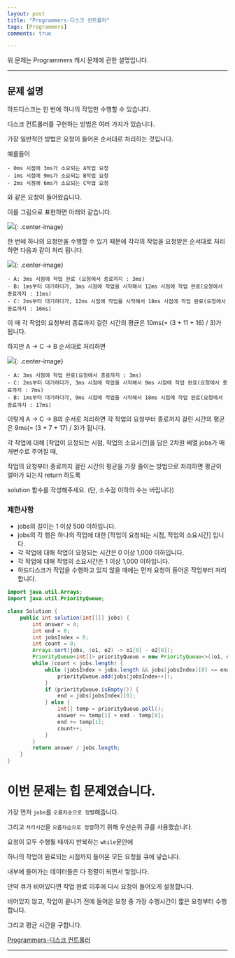 ```yaml
---
layout: post
title: "Programmers-디스크 컨트롤러"
tags: [Programmers]
comments: true

---
```


위 문제는 Programmers 캐시 문제에 관한 설명입니다.

---

## 문제 설명

하드디스크는 한 번에 하나의 작업만 수행할 수 있습니다. 

디스크 컨트롤러를 구현하는 방법은 여러 가지가 있습니다. 

가장 일반적인 방법은 요청이 들어온 순서대로 처리하는 것입니다.

예를들어

```
- 0ms 시점에 3ms가 소요되는 A작업 요청
- 1ms 시점에 9ms가 소요되는 B작업 요청
- 2ms 시점에 6ms가 소요되는 C작업 요청
```

와 같은 요청이 들어왔습니다. 

이를 그림으로 표현하면 아래와 같습니다.

<img src="https://grepp-programmers.s3.amazonaws.com/files/production/b68eb5cec6/38dc6a53-2d21-4c72-90ac-f059729c51d5.png">{: .center-image}

한 번에 하나의 요청만을 수행할 수 있기 때문에 각각의 작업을 요청받은 순서대로 처리하면 다음과 같이 처리 됩니다.

<img src="https://grepp-programmers.s3.amazonaws.com/files/production/5e677b4646/90b91fde-cac4-42c1-98b8-8f8431c52dcf.png">{: .center-image}

```
- A: 3ms 시점에 작업 완료 (요청에서 종료까지 : 3ms)
- B: 1ms부터 대기하다가, 3ms 시점에 작업을 시작해서 12ms 시점에 작업 완료(요청에서 종료까지 : 11ms)
- C: 2ms부터 대기하다가, 12ms 시점에 작업을 시작해서 18ms 시점에 작업 완료(요청에서 종료까지 : 16ms)
```

이 때 각 작업의 요청부터 종료까지 걸린 시간의 평균은 10ms(= (3 + 11 + 16) / 3)가 됩니다.

하지만 A → C → B 순서대로 처리하면

<img src="https://grepp-programmers.s3.amazonaws.com/files/production/9eb7c5a6f1/a6cff04d-86bb-4b5b-98bf-6359158940ac.png">{: .center-image}

```
- A: 3ms 시점에 작업 완료(요청에서 종료까지 : 3ms)
- C: 2ms부터 대기하다가, 3ms 시점에 작업을 시작해서 9ms 시점에 작업 완료(요청에서 종료까지 : 7ms)
- B: 1ms부터 대기하다가, 9ms 시점에 작업을 시작해서 18ms 시점에 작업 완료(요청에서 종료까지 : 17ms)
```

이렇게 A → C → B의 순서로 처리하면 각 작업의 요청부터 종료까지 걸린 시간의 평균은 9ms(= (3 + 7 + 17) / 3)가 됩니다.

각 작업에 대해 [작업이 요청되는 시점, 작업의 소요시간]을 담은 2차원 배열 jobs가 매개변수로 주어질 때, 

작업의 요청부터 종료까지 걸린 시간의 평균을 가장 줄이는 방법으로 처리하면 평균이 얼마가 되는지 return 하도록 

solution 함수를 작성해주세요. (단, 소수점 이하의 수는 버립니다)

### 제한사항

* jobs의 길이는 1 이상 500 이하입니다.
* jobs의 각 행은 하나의 작업에 대한 [작업이 요청되는 시점, 작업의 소요시간] 입니다.
* 각 작업에 대해 작업이 요청되는 시간은 0 이상 1,000 이하입니다.
* 각 작업에 대해 작업의 소요시간은 1 이상 1,000 이하입니다.
* 하드디스크가 작업을 수행하고 있지 않을 때에는 먼저 요청이 들어온 작업부터 처리합니다.

```java
import java.util.Arrays;
import java.util.PriorityQueue;

class Solution {
    public int solution(int[][] jobs) {
        int answer = 0;
        int end = 0;
        int jobsIndex = 0;
        int count = 0;
        Arrays.sort(jobs, (o1, o2) -> o1[0] - o2[0]);
        PriorityQueue<int[]> priorityQueue = new PriorityQueue<>((o1, o2) -> o1[1] - o2[1]);
        while (count < jobs.length) {
			while (jobsIndex < jobs.length && jobs[jobsIndex][0] <= end) {
				priorityQueue.add(jobs[jobsIndex++]);
			}
			if (priorityQueue.isEmpty()) {
				end = jobs[jobsIndex][0];
			} else {
				int[] temp = priorityQueue.poll();
				answer += temp[1] + end - temp[0];
				end += temp[1];
				count++;
			}
		}
		return answer / jobs.length;
    }
}
```

# 이번 문제는 힙 문제였습니다.

가장 먼저 `jobs`를 `오름차순으로 정렬`해줍니다.

그리고 `처리시간`을 `오름차순으로 정렬`하기 위해 우선순위 큐를 사용했습니다.

요청이 모두 수행될 때까지 반복하는 `while`문안에

하나의 작업이 완료되는 시점까지 들어온 모든 요청을 큐에 넣습니다.

내부에 들어가는 데이터들은 다 정렬이 되면서 쌓입니다.

만약 큐가 비어있다면 작업 완료 이후에 다시 요청이 들어오게 설정합니다.

비어있지 않고, 작업이 끝나기 전에 들어온 요청 중 가장 수행시간이 짧은 요청부터 수행합니다.

그리고 평균 시간을 구합니다.

<a href= "https://programmers.co.kr/learn/courses/30/lessons/42627">Programmers-디스크 컨트롤러</a>

---

